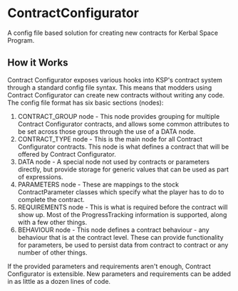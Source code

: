 # ContractConfigurator
A config file based solution for creating new contracts for Kerbal Space Program.

## How it Works

Contract Configurator exposes various hooks into KSP's contract system through a standard config file syntax. This means that modders using Contract Configurator can create new contracts without writing any code. The config file format has six basic sections (nodes):

  1. CONTRACT_GROUP node - This node provides grouping for multiple Contract Configurator contracts, and allows some common attributes to be set across those groups through the use of a DATA node.
  1. CONTRACT_TYPE node - This is the main node for all Contract Configurator contracts. This node is what defines a contract that will be offered by Contract Configurator.
  1. DATA node - A special node not used by contracts or parameters directly, but provide storage for generic values that can be used as part of expressions.
  1. PARAMETERS node - These are mappings to the stock ContractParameter classes which specify what the player has to do to complete the contract.
  1. REQUIREMENTS node - This is what is required before the contract will show up. Most of the ProgressTracking information is supported, along with a few other things.
  1. BEHAVIOUR node - This node defines a contract behaviour - any behaviour that is at the contract level. These can provide functionality for parameters, be used to persist data from contract to contract or any number of other things.
  
If the provided parameters and requirements aren't enough, Contract Configurator is extensible. New parameters and requirements can be added in as little as a dozen lines of code.

